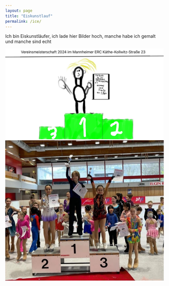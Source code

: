 ```yaml
---
layout: page
title: "Eiskunstlauf"
permalink: /ice/
---
```


Ich bin Eiskunstläufer, ich lade hier Bilder hoch, manche habe ich gemalt und manche sind echt

![](Viktor-Platz-1.jpg)
![](ice-platz-1.jpg)
